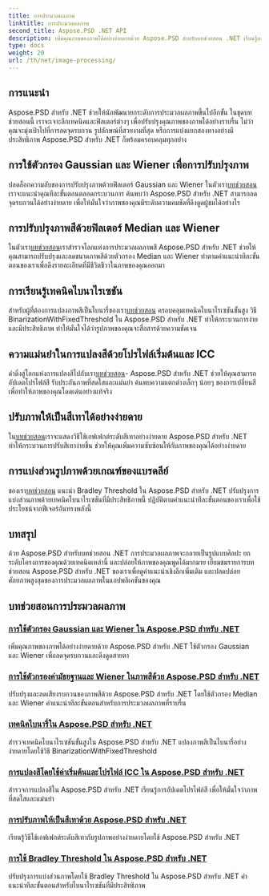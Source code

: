 ```yaml
---
title: การประมวลผลภาพ
linktitle: การประมวลผลภาพ
second_title: Aspose.PSD .NET API
description: เพิ่มคุณภาพของภาพได้อย่างง่ายดายด้วย Aspose.PSD สำหรับบทช่วยสอน .NET เรียนรู้เทคนิคต่างๆ เช่น ฟิลเตอร์เกาส์เซียนและวีเนอร์ การแปลงสี ไบนาไรซ์ และอื่นๆ อีกมากมาย
type: docs
weight: 20
url: /th/net/image-processing/
---
```


## การแนะนำ

Aspose.PSD สำหรับ .NET ช่วยให้นักพัฒนายกระดับการประมวลผลภาพขึ้นไปอีกขั้น ในชุดบทช่วยสอนนี้ เราจะเจาะลึกเทคนิคและฟิลเตอร์ต่างๆ เพื่อปรับปรุงคุณภาพของภาพได้อย่างราบรื่น ไม่ว่าคุณจะมุ่งเป้าไปที่การลดจุดรบกวน รูปลักษณ์ที่สวยงามที่สุด หรือการแบ่งแยกสองทางอย่างมีประสิทธิภาพ Aspose.PSD สำหรับ .NET ก็พร้อมครอบคลุมทุกอย่าง

## การใช้ตัวกรอง Gaussian และ Wiener เพื่อการปรับปรุงภาพ
 ปลดล็อกความลับของการปรับปรุงภาพด้วยฟิลเตอร์ Gaussian และ Wiener ในตัวเรา[บทช่วยสอน](./apply-gaussian-wiener-filters/)เราจะแนะนำคุณทีละขั้นตอนตลอดกระบวนการ ค้นพบว่า Aspose.PSD สำหรับ .NET สามารถลดจุดรบกวนได้อย่างง่ายดาย เพื่อให้มั่นใจว่าภาพของคุณมีระดับความคมชัดที่ดึงดูดผู้ชมได้อย่างไร

## การปรับปรุงภาพสีด้วยฟิลเตอร์ Median และ Wiener
 ในตัวเรา[บทช่วยสอน](./apply-median-wiener-filters-color-images/)เราสำรวจโลกแห่งการประมวลผลภาพสี Aspose.PSD สำหรับ .NET ช่วยให้คุณสามารถปรับปรุงและลดขนาดภาพสีด้วยตัวกรอง Median และ Wiener ทำตามคำแนะนำทีละขั้นตอนของเราเพื่อดึงรายละเอียดที่มีชีวิตชีวาในภาพของคุณออกมา

## การเรียนรู้เทคนิคไบนาไรเซชัน
 สำหรับผู้ที่ต้องการแปลงภาพสีเป็นไบนารี่ของเรา[บทช่วยสอน](./binarization-techniques/) ครอบคลุมเทคนิคไบนาไรเซชันขั้นสูง วิธี BinarizationWithFixedThreshold ใน Aspose.PSD สำหรับ .NET ทำให้กระบวนการง่ายและมีประสิทธิภาพ ทำให้มั่นใจได้ว่ารูปภาพของคุณจะสื่อสารด้วยความชัดเจน

## ความแม่นยำในการแปลงสีด้วยโปรไฟล์เริ่มต้นและ ICC
 ดำดิ่งสู่โลกแห่งการแปลงสีไปกับเรา[บทช่วยสอน](./color-conversion-default-icc-profiles/)- Aspose.PSD สำหรับ .NET ช่วยให้คุณสามารถอัปเดตโปรไฟล์สี รับประกันภาพที่สดใสและแม่นยำ ค้นพบความแตกต่างเล็กๆ น้อยๆ ของการเปลี่ยนสีเพื่อทำให้ภาพของคุณโดดเด่นอย่างแท้จริง

## ปรับภาพให้เป็นสีเทาได้อย่างง่ายดาย
 ใน[บทช่วยสอน](./grayscaling-images/)เราจะแสดงวิธีใช้เอฟเฟกต์ระดับสีเทาอย่างง่ายดาย Aspose.PSD สำหรับ .NET ทำให้กระบวนการปรับสีเทาง่ายขึ้น ช่วยให้คุณเพิ่มความซับซ้อนให้กับภาพของคุณได้อย่างง่ายดาย

## การแบ่งส่วนรูปภาพด้วยเกณฑ์ของแบรดลีย์
 ของเรา[บทช่วยสอน](./apply-bradley-threshold/) แนะนำ Bradley Threshold ใน Aspose.PSD สำหรับ .NET ปรับปรุงการแบ่งส่วนภาพด้วยเทคนิคไบนาไรเซชันที่มีประสิทธิภาพนี้ ปฏิบัติตามคำแนะนำทีละขั้นตอนของเราเพื่อใช้ประโยชน์จากฟีเจอร์อันทรงพลังนี้

## บทสรุป
ด้วย Aspose.PSD สำหรับบทช่วยสอน .NET การประมวลผลภาพจะกลายเป็นรูปแบบศิลปะ ยกระดับโครงการของคุณด้วยเทคนิคเหล่านี้ และปล่อยให้ภาพของคุณพูดได้มากมาย เยี่ยมชมรายการบทช่วยสอน Aspose.PSD สำหรับ .NET ของเราเพื่อดูคำแนะนำเชิงลึกเพิ่มเติม และปลดปล่อยศักยภาพสูงสุดของการประมวลผลภาพในแอปพลิเคชันของคุณ

## บทช่วยสอนการประมวลผลภาพ
### [การใช้ตัวกรอง Gaussian และ Wiener ใน Aspose.PSD สำหรับ .NET](./apply-gaussian-wiener-filters/)
เพิ่มคุณภาพของภาพได้อย่างง่ายดายด้วย Aspose.PSD สำหรับ .NET ใช้ตัวกรอง Gaussian และ Wiener เพื่อลดจุดรบกวนและดึงดูดสายตา
### [การใช้ตัวกรองค่ามัธยฐานและ Wiener ในภาพสีด้วย Aspose.PSD สำหรับ .NET](./apply-median-wiener-filters-color-images/)
ปรับปรุงและลดเสียงรบกวนของภาพสีด้วย Aspose.PSD สำหรับ .NET โดยใช้ตัวกรอง Median และ Wiener คำแนะนำทีละขั้นตอนสำหรับการประมวลผลภาพที่ราบรื่น
### [เทคนิคไบนารี่ใน Aspose.PSD สำหรับ .NET](./binarization-techniques/)
สำรวจเทคนิคไบนาไรเซชันขั้นสูงใน Aspose.PSD สำหรับ .NET แปลงภาพสีเป็นไบนารี่อย่างง่ายดายโดยใช้วิธี BinarizationWithFixedThreshold
### [การแปลงสีโดยใช้ค่าเริ่มต้นและโปรไฟล์ ICC ใน Aspose.PSD สำหรับ .NET](./color-conversion-default-icc-profiles/)
สำรวจการแปลงสีใน Aspose.PSD สำหรับ .NET เรียนรู้การอัปเดตโปรไฟล์สี เพื่อให้มั่นใจว่าภาพที่สดใสและแม่นยำ
### [การปรับภาพให้เป็นสีเทาด้วย Aspose.PSD สำหรับ .NET](./grayscaling-images/)
เรียนรู้วิธีใช้เอฟเฟกต์ระดับสีเทากับรูปภาพอย่างง่ายดายโดยใช้ Aspose.PSD สำหรับ .NET
### [การใช้ Bradley Threshold ใน Aspose.PSD สำหรับ .NET](./apply-bradley-threshold/)
ปรับปรุงการแบ่งส่วนภาพโดยใช้ Bradley Threshold ใน Aspose.PSD สำหรับ .NET คำแนะนำทีละขั้นตอนสำหรับไบนาไรเซชันที่มีประสิทธิภาพ